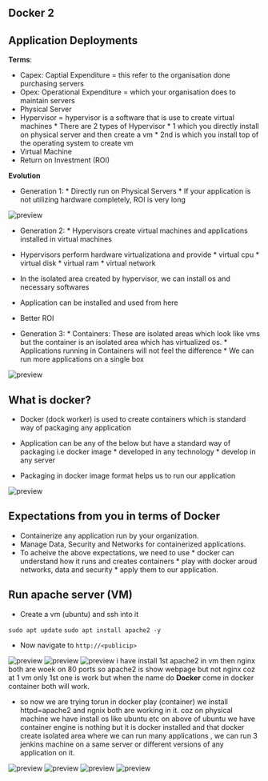 ##            Docker 2            

## Application Deployments

__Terms__:

* Capex: Captial Expenditure = this refer to the organisation done purchasing servers
* Opex: Operational Expenditure = which your organisation does to maintain servers 
* Physical Server
* Hypervisor = hypervisor is a software that is use to create virtual machines 
       * There are 2 types of Hypervisor 
          * 1 which you directly install on physical server and then create a vm
          * 2nd is which you install top of the operating system to create vm 
* Virtual Machine
* Return on Investment (ROI)

__Evolution__

* Generation 1: 
       * Directly run on Physical Servers
       * If your application is not utilizing hardware completely, ROI is very long

![preview](images/10.png)

* Generation 2: 
       *  Hypervisors create virtual machines and applications installed in virtual machines

* Hypervisors perform hardware virtualizationa and provide
       * virtual cpu
       * virtual disk
       * virtual ram
       * virtual network

* In the isolated area created by hypervisor, we can install os and necessary softwares
* Application can be installed and used from here
* Better ROI

* Generation 3:
       * Containers: These are isolated areas which look like vms but the container is an isolated area which has virtualized os.
       * Applications running in Containers will not feel the difference
       * We can run more applications on a single box

![preview](images/11.png)

## What is docker?

* Docker (dock worker) is used to create containers which is standard way of packaging any application

* Application can be any of the below but have a standard way of packaging i.e docker image
       * developed in any technology
       * develop in any server

* Packaging in docker image format helps us to run our application 

![preview](images/12.png)

## Expectations from you in terms of Docker

* Containerize any application run by your organization.
* Manage Data, Security and Networks for containerized applications.
* To acheive the above expectations, we need to use
       * docker can understand how it runs and creates containers
       * play with docker aroud networks, data and security
       * apply them to our application. 

## Run apache server (VM)

* Create a vm (ubuntu) and ssh into it

``sudo apt update`` 
``sudo apt install apache2 -y ``

* Now navigate to `http://<publicip>`

![preview](images/13.png)
![preview](images/14.png)
![preview](images/15.png)
i have install 1st apache2 in vm then nginx both are woek on 80 ports so apache2 is show webpage but not nginx coz at 1 vm only 1st one is work but when the name do __Docker__ come in docker container both will work.

* so now we are trying torun in docker play (container) we install httpd=apache2 and ngnix both are working in it.
coz on physical machine we have install os like ubuntu etc on above of ubuntu we have container engine is nothing but it is docker installed and that docker create isolated area where we can run many applications , we can run 3 jenkins machine on a same server or different versions of any application on it.

![preview](images/16.png)
![preview](images/17.png)
![preview](images/18.png)
![preview](images/19.png)


